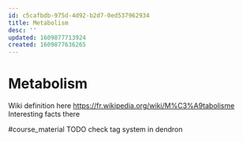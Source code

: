 ```yaml
---
id: c5cafbdb-975d-4d92-b2d7-0ed537962934
title: Metabolism
desc: ''
updated: 1609877713924
created: 1609877636265
---
```


# Metabolism

Wiki definition here https://fr.wikipedia.org/wiki/M%C3%A9tabolisme
Interesting facts there

#course_material TODO check tag system in dendron

